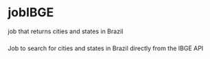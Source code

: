 # jobIBGE
job that returns cities and states in Brazil


### 
Job to search for cities and states in Brazil directly from the IBGE API
